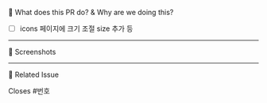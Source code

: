 🔀 What does this PR do? & Why are we doing this?
<!-- 무슨 작업했는지 요약 -->

-[ ] icons 페이지에 크기 조절 size 추가 등

---

📸 Screenshots
<!-- 참고 스크린샷 이미지 넣기 -->

---

📌 Related Issue
<!-- 관련된 이슈 번호가 있다면 써주기 -->
<!-- Reference 버튼 누르면 번호 볼 수 있습니다~ -->
Closes #번호